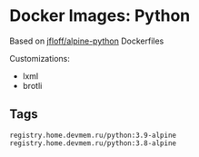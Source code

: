# Docker Images: Python

Based on [jfloff/alpine-python](https://hub.docker.com/r/jfloff/alpine-python) Dockerfiles

Customizations:

* lxml
* brotli

## Tags

    registry.home.devmem.ru/python:3.9-alpine
    registry.home.devmem.ru/python:3.8-alpine
